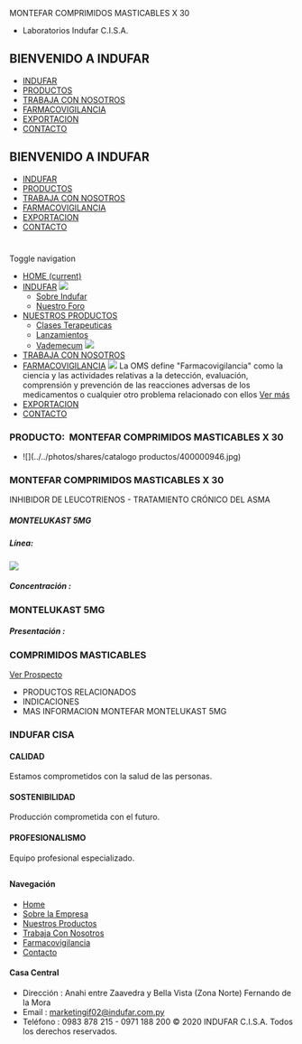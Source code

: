 MONTEFAR COMPRIMIDOS MASTICABLES X 30
- Laboratorios Indufar C.I.S.A.
## BIENVENIDO A INDUFAR
* [INDUFAR](3812896.html#)
* [PRODUCTOS](3812896.html#)
* [TRABAJA CON NOSOTROS](3812896.html#)
* [FARMACOVIGILANCIA](3812896.html#)
* [EXPORTACION](3812896.html#)
* [CONTACTO](3812896.html#)
## BIENVENIDO A INDUFAR
* [INDUFAR](../../index.html)
* [PRODUCTOS](../../productos.html)
* [TRABAJA CON NOSOTROS](../../trabaja_con_nosotros.html)
* [FARMACOVIGILANCIA](../../farmacovigilancia.html)
* [EXPORTACION](../../exportacion.html)
* [CONTACTO](../../contacto.html)
# 
Toggle navigation
* [HOME (current)](../../index.html)
* [INDUFAR](3812896.html#) 
  [![ ](../../photos/shares/Sistema/Menu/indufar_menul.jpg)](../../institucional.html)
  - [Sobre Indufar](../../institucional.html)
  - [Nuestro Foro](../../blog.html)
* [NUESTROS PRODUCTOS](3812896.html#) 
  - [Clases Terapeuticas](../clases_terapeuticas.html)
  - [Lanzamientos](../lanzamientos.html)
  - [Vademecum](../../productos.html)
  [![ ](../../photos/shares/Sistema/Menu/productos.png)](../../productos.html)
* [TRABAJA CON NOSOTROS](../../trabaja_con_nosotros.html)
* [FARMACOVIGILANCIA](3812896.html#) 
  [![ ](../../photos/shares/Sistema/Menu/TUBOS.png)](../../farmacovigilancia.html)
  La OMS define "Farmacovigilancia" como la ciencia y las actividades relativas a la detección, evaluación, comprensión y prevención de las reacciones adversas de los medicamentos o cualquier otro problema relacionado con ellos
  [Ver más](../../farmacovigilancia.html)
* [EXPORTACION](../../exportacion.html)
* [CONTACTO](../../contacto.html)
### PRODUCTO:  MONTEFAR COMPRIMIDOS MASTICABLES X 30
* ![](../../photos/shares/catalogo productos/400000946.jpg)
### **MONTEFAR COMPRIMIDOS MASTICABLES X 30**
INHIBIDOR DE LEUCOTRIENOS - TRATAMIENTO CRÓNICO DEL ASMA
##### **MONTELUKAST 5MG**
##### **Línea:**
[![](../../photos/shares/Laboratorios/lab_indufar.png)](../linea/1.html)
##### **Concentración :**
### MONTELUKAST 5MG
##### **Presentación :**
### COMPRIMIDOS MASTICABLES
[Ver Prospecto](https://www.indufar.com.py/files/shares/prospectos_/400000946.pdf)
* PRODUCTOS RELACIONADOS
* INDICACIONES
* MAS INFORMACION
MONTEFAR MONTELUKAST 5MG
### INDUFAR CISA
#### CALIDAD
Estamos comprometidos con la salud de las personas.
#### SOSTENIBILIDAD
Producción comprometida con el futuro.
#### PROFESIONALISMO
Equipo profesional especializado.
## 
#### Navegación
* [Home](../../index.html)
* [Sobre la Empresa](../../institucional.html)
* [Nuestros Productos](../../productos.html)
* [Trabaja Con Nosotros](../../trabaja_con_nosotros.html)
* [Farmacovigilancia](../../farmacovigilancia.html)
* [Contacto](../../contacto.html)
#### Casa Central
* Dirección : Anahi entre Zaavedra y Bella Vista (Zona Norte) Fernando de la Mora
* Email : [marketingif02@indufar.com.py](mailto:marketingif02@indufar.com.py)
* Teléfono : 0983 878 215 - 0971 188 200
© 2020 INDUFAR C.I.S.A. Todos los derechos reservados.